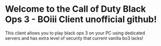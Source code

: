 # Welcome to the Call of Duty Black Ops 3 - BOiii Client unofficial github!
This client allows you to play black ops 3 on your PC using dedicated servers and has extra level of security that current vanilla bo3 lacks!



